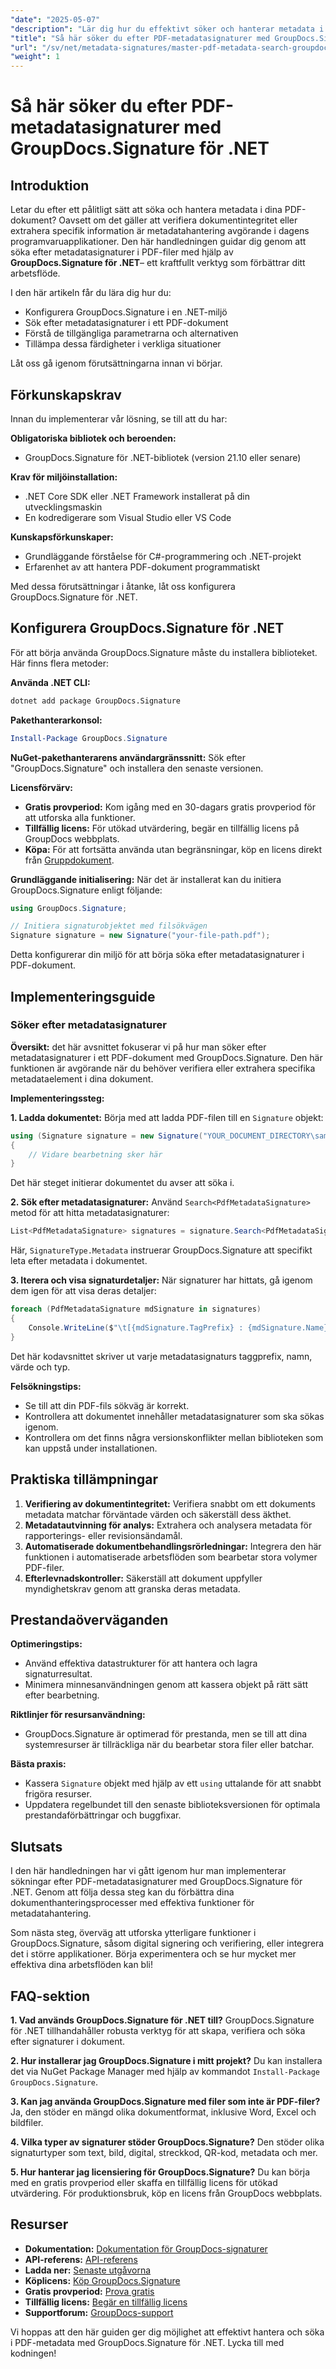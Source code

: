 ```yaml
---
"date": "2025-05-07"
"description": "Lär dig hur du effektivt söker och hanterar metadata i PDF-dokument med GroupDocs.Signature för .NET. Den här guiden behandlar installation, sökning och praktiska tillämpningar."
"title": "Så här söker du efter PDF-metadatasignaturer med GroupDocs.Signature för .NET"
"url": "/sv/net/metadata-signatures/master-pdf-metadata-search-groupdocs-signature-dotnet/"
"weight": 1
---
```


# Så här söker du efter PDF-metadatasignaturer med GroupDocs.Signature för .NET

## Introduktion

Letar du efter ett pålitligt sätt att söka och hantera metadata i dina PDF-dokument? Oavsett om det gäller att verifiera dokumentintegritet eller extrahera specifik information är metadatahantering avgörande i dagens programvaruapplikationer. Den här handledningen guidar dig genom att söka efter metadatasignaturer i PDF-filer med hjälp av **GroupDocs.Signature för .NET**– ett kraftfullt verktyg som förbättrar ditt arbetsflöde.

I den här artikeln får du lära dig hur du:
- Konfigurera GroupDocs.Signature i en .NET-miljö
- Sök efter metadatasignaturer i ett PDF-dokument
- Förstå de tillgängliga parametrarna och alternativen
- Tillämpa dessa färdigheter i verkliga situationer

Låt oss gå igenom förutsättningarna innan vi börjar.

## Förkunskapskrav

Innan du implementerar vår lösning, se till att du har:

**Obligatoriska bibliotek och beroenden:**
- GroupDocs.Signature för .NET-bibliotek (version 21.10 eller senare)

**Krav för miljöinstallation:**
- .NET Core SDK eller .NET Framework installerat på din utvecklingsmaskin
- En kodredigerare som Visual Studio eller VS Code

**Kunskapsförkunskaper:**
- Grundläggande förståelse för C#-programmering och .NET-projekt
- Erfarenhet av att hantera PDF-dokument programmatiskt

Med dessa förutsättningar i åtanke, låt oss konfigurera GroupDocs.Signature för .NET.

## Konfigurera GroupDocs.Signature för .NET

För att börja använda GroupDocs.Signature måste du installera biblioteket. Här finns flera metoder:

**Använda .NET CLI:**
```bash
dotnet add package GroupDocs.Signature
```

**Pakethanterarkonsol:**
```powershell
Install-Package GroupDocs.Signature
```

**NuGet-pakethanterarens användargränssnitt:**
Sök efter "GroupDocs.Signature" och installera den senaste versionen.

**Licensförvärv:**
- **Gratis provperiod:** Kom igång med en 30-dagars gratis provperiod för att utforska alla funktioner.
- **Tillfällig licens:** För utökad utvärdering, begär en tillfällig licens på GroupDocs webbplats.
- **Köpa:** För att fortsätta använda utan begränsningar, köp en licens direkt från [Gruppdokument](https://purchase.groupdocs.com/buy).

**Grundläggande initialisering:**
När det är installerat kan du initiera GroupDocs.Signature enligt följande:

```csharp
using GroupDocs.Signature;

// Initiera signaturobjektet med filsökvägen
Signature signature = new Signature("your-file-path.pdf");
```

Detta konfigurerar din miljö för att börja söka efter metadatasignaturer i PDF-dokument.

## Implementeringsguide

### Söker efter metadatasignaturer

**Översikt:**
det här avsnittet fokuserar vi på hur man söker efter metadatasignaturer i ett PDF-dokument med GroupDocs.Signature. Den här funktionen är avgörande när du behöver verifiera eller extrahera specifika metadataelement i dina dokument.

**Implementeringssteg:**

**1. Ladda dokumentet:**
Börja med att ladda PDF-filen till en `Signature` objekt:

```csharp
using (Signature signature = new Signature("YOUR_DOCUMENT_DIRECTORY\sample_signed_metadata.pdf"))
{
    // Vidare bearbetning sker här
}
```

Det här steget initierar dokumentet du avser att söka i.

**2. Sök efter metadatasignaturer:**
Använd `Search<PdfMetadataSignature>` metod för att hitta metadatasignaturer:

```csharp
List<PdfMetadataSignature> signatures = signature.Search<PdfMetadataSignature>(SignatureType.Metadata);
```

Här, `SignatureType.Metadata` instruerar GroupDocs.Signature att specifikt leta efter metadata i dokumentet.

**3. Iterera och visa signaturdetaljer:**
När signaturer har hittats, gå igenom dem igen för att visa deras detaljer:

```csharp
foreach (PdfMetadataSignature mdSignature in signatures)
{
    Console.WriteLine($"\t[{mdSignature.TagPrefix} : {mdSignature.Name}] = {mdSignature.Value} ({mdSignature.Type})");
}
```

Det här kodavsnittet skriver ut varje metadatasignaturs taggprefix, namn, värde och typ.

**Felsökningstips:**
- Se till att din PDF-fils sökväg är korrekt.
- Kontrollera att dokumentet innehåller metadatasignaturer som ska sökas igenom.
- Kontrollera om det finns några versionskonflikter mellan biblioteken som kan uppstå under installationen.

## Praktiska tillämpningar

1. **Verifiering av dokumentintegritet:** Verifiera snabbt om ett dokuments metadata matchar förväntade värden och säkerställ dess äkthet.
2. **Metadatautvinning för analys:** Extrahera och analysera metadata för rapporterings- eller revisionsändamål.
3. **Automatiserade dokumentbehandlingsrörledningar:** Integrera den här funktionen i automatiserade arbetsflöden som bearbetar stora volymer PDF-filer.
4. **Efterlevnadskontroller:** Säkerställ att dokument uppfyller myndighetskrav genom att granska deras metadata.

## Prestandaöverväganden

**Optimeringstips:**
- Använd effektiva datastrukturer för att hantera och lagra signaturresultat.
- Minimera minnesanvändningen genom att kassera objekt på rätt sätt efter bearbetning.

**Riktlinjer för resursanvändning:**
- GroupDocs.Signature är optimerad för prestanda, men se till att dina systemresurser är tillräckliga när du bearbetar stora filer eller batchar.

**Bästa praxis:**
- Kassera `Signature` objekt med hjälp av ett `using` uttalande för att snabbt frigöra resurser.
- Uppdatera regelbundet till den senaste biblioteksversionen för optimala prestandaförbättringar och buggfixar.

## Slutsats

I den här handledningen har vi gått igenom hur man implementerar sökningar efter PDF-metadatasignaturer med GroupDocs.Signature för .NET. Genom att följa dessa steg kan du förbättra dina dokumenthanteringsprocesser med effektiva funktioner för metadatahantering.

Som nästa steg, överväg att utforska ytterligare funktioner i GroupDocs.Signature, såsom digital signering och verifiering, eller integrera det i större applikationer. Börja experimentera och se hur mycket mer effektiva dina arbetsflöden kan bli!

## FAQ-sektion

**1. Vad används GroupDocs.Signature för .NET till?**
GroupDocs.Signature för .NET tillhandahåller robusta verktyg för att skapa, verifiera och söka efter signaturer i dokument.

**2. Hur installerar jag GroupDocs.Signature i mitt projekt?**
Du kan installera det via NuGet Package Manager med hjälp av kommandot `Install-Package GroupDocs.Signature`.

**3. Kan jag använda GroupDocs.Signature med filer som inte är PDF-filer?**
Ja, den stöder en mängd olika dokumentformat, inklusive Word, Excel och bildfiler.

**4. Vilka typer av signaturer stöder GroupDocs.Signature?**
Den stöder olika signaturtyper som text, bild, digital, streckkod, QR-kod, metadata och mer.

**5. Hur hanterar jag licensiering för GroupDocs.Signature?**
Du kan börja med en gratis provperiod eller skaffa en tillfällig licens för utökad utvärdering. För produktionsbruk, köp en licens från GroupDocs webbplats.

## Resurser

- **Dokumentation:** [Dokumentation för GroupDocs-signaturer](https://docs.groupdocs.com/signature/net/)
- **API-referens:** [API-referens](https://reference.groupdocs.com/signature/net/)
- **Ladda ner:** [Senaste utgåvorna](https://releases.groupdocs.com/signature/net/)
- **Köplicens:** [Köp GroupDocs.Signature](https://purchase.groupdocs.com/buy)
- **Gratis provperiod:** [Prova gratis](https://releases.groupdocs.com/signature/net/)
- **Tillfällig licens:** [Begär en tillfällig licens](https://purchase.groupdocs.com/temporary-license/)
- **Supportforum:** [GroupDocs-support](https://forum.groupdocs.com/c/signature/)

Vi hoppas att den här guiden ger dig möjlighet att effektivt hantera och söka i PDF-metadata med GroupDocs.Signature för .NET. Lycka till med kodningen!